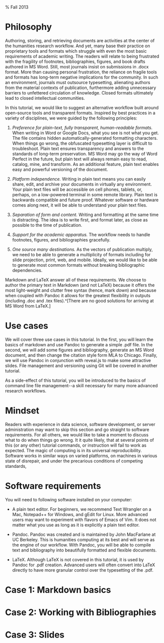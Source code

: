 % Fall 2013

# Philosophy 
Authoring, storing, and retrieving documents are activities at the center of the humanities research workflow. And yet, many base their practice on proprietary tools and formats which struggle with even the most basic requirements of academic writing. The readers will relate to being frustrated with the fragility of footnotes, bibliographies, figures, and book drafts authored in MS Word. Still, most journals insist on submissions in .docx format. More than causing personal frustration, the reliance on fragile tools and formats has long-term negative implications for the community. In such an environment, journals must outsource typesetting, alienating authors from the material contexts of publication, furthermore adding unnecessary barriers to unfettered circulation of knowledge. Closed formats ultimately lead to closed intellectual communities.

In this tutorial, we would like to suggest an alternative workflow built around open-source tools and transparent formats. Inspired by best practices in a variety of disciplines, we were guided by the following principles:

1. *Preference for plain-text, fully transparent, human-readable formats.* When writing in Word or Google Docs, what you see is not what you get. The file contains hidden automatically-generated formatting characters. When things go wrong, the obfuscated typesetting layer is difficult to troubleshoot. Plain text ensures transparency and answers to the standards of long-term preservation. MS Word may go the way of Word Perfect in the future, but plain text will always remain easy to read, catalog, mine, and transform. As an additional feature, plain text enables easy and powerful versioning of the document. 

2. *Platform independence.* Writing in plain text means you can easily share, edit, and archive your documents in virtually any environment. Your plain text files will be accessible on cell phones, tablets, or, perhaps, on a low-powered terminal in some remote library. Plain text is backwards compatible and future proof. Whatever software or hardware comes along next, it will be able to understand your plain text files. 

3. *Separation of form and content.* Writing and formatting at the same time is distracting. The idea is to write first, and format later, as close as possible to the time of publication.

4. *Support for the academic apparatus.* The workflow needs to handle footnotes, figures, and bibliographies gracefully.

5. *One source many destinations.* As the vectors of publication multiply, we need to be able to generate a multiplicity of formats including for slide projection, print, web, and mobile. Ideally, we would like to be able to generate most common formats without breaking bibliographic dependencies. 

Markdown and LaTeX answer all of these requirements. We choose to author the primary text in Markdown (and not LaTeX) because it offers the most light-weight and clutter free syntax (hence, mark  *down*) and because when coupled with Pandoc it allows for the greatest flexibility in outputs (including .doc and .tex files).^[There are no good solutions for arriving at MS Word from LaTeX.]

# Use cases
We will cover three use cases in this tutorial. In the first, you will learn the basics of markdown and use Pandoc to generate a simple .pdf file. In the second, we will add some figures and bibliography, generate an MS Word document, and then change the citation style form MLA to Chicago. Finally, we will use Pandoc in conjunction with reveal.js to make some attractive slides. File management and versioning using Git will be covered in another tutorial. 

As a side-effect of this tutorial, you will be introduced to the basics of command line file management--a skill necessary for many more advanced research workflows. 

# Mindset
Readers with experience in data science, software development, or server administration may want to skip this section and go straight to software requirements. For all others, we would like to take a moment to discuss what to do when things go wrong. It it quite likely, that at several points of this (or any other) tutorial commands, or instruction will fail to work as expected. The magic of computing is in its universal reproducibility. Software works in similar ways on varied platforms, on machines in various state of disrepair, and under the precarious conditions of competing standards, 

# Software requirements
You will need to following software installed on your computer:

* A plain text editor. For beginners, we recommend Text Wrangler on a Mac, Notepad++ for Windows, and gEdit for Linux. More advanced users may want to experiment with flavors of Emacs of Vim. It does not matter what you use as long as it is explicitly a plain text editor. 

* Pandoc. Pandoc was created and is maintained by John MacFarlane at UC Berkeley. This is humanities computing at its best and will serve as the engine of our workflow. With Pandoc, you will be able to compile text and bibliography into beautifully formatted and flexible documents.

* LaTeX. Although LaTeX is not covered in this tutorial, it is used by Pandoc for .pdf creation. Advanced users will often convert into LaTeX directly to have more granular control over the typesetting of the .pdf.

# Case 1: Markdown basics

# Case 2: Working with Bibliographies

# Case 3: Slides 
